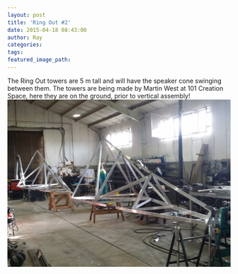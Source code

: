 ```yaml
---
layout: post
title: 'Ring Out #2'
date: 2015-04-18 08:43:00
author: Ray
categories:
tags:
featured_image_path:
---
```



The Ring Out towers are 5 m tall and will have the speaker cone swinging between them. The towers are being made by Martin West at 101 Creation Space, here they are on the ground, prior to vertical assembly!![](/uploads/versions/20161116_113949---x----4128-3096x---.jpg)